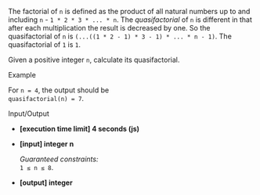 
The factorial of  `n`  is defined as the product of all natural numbers up to and including  `n`  -  `1 * 2 * 3 * ... * n`. The  _quasifactorial_  of  `n`  is different in that after each multiplication the result is decreased by one. So the quasifactorial of  `n`  is  `(...((1 * 2 - 1) * 3 - 1) * ... * n - 1)`. The quasifactorial of  `1`  is  `1`.

Given a positive integer  `n`, calculate its quasifactorial.

Example

For  `n = 4`, the output should be  
`quasifactorial(n) = 7`.

Input/Output

-   **[execution time limit] 4 seconds (js)**
    
-   **[input] integer n**
    
    _Guaranteed constraints:_  
    `1 ≤ n ≤ 8`.
    
-   **[output] integer**